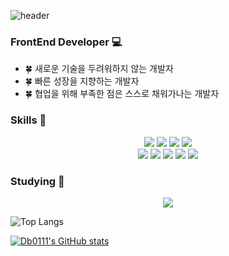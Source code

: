 ![header](https://capsule-render.vercel.app/api?type=waving&text=Welcome%20to%20Db0111's%20Github&fontSize=40&animation=blink&stroke=F5A9D0&strokeWidth=1)

### FrontEnd Developer 💻

- 🍀 새로운 기술을 두려워하지 않는 개발자
- 🍀 빠른 성장을 지향하는 개발자
- 🍀 협업을 위해 부족한 점은 스스로 채워가나는 개발자

### Skills 🤩
<div align="center">
  <img src="https://img.shields.io/badge/HTML-E34F26.svg?style=for-the-badge&logo=html5&logoColor=FFFFFF" />
  <img src="https://img.shields.io/badge/CSS-1572B6.svg?style=for-the-badge&logo=css3&logoColor=FFFFFF" />
  <img src="https://img.shields.io/badge/Javascript-F7DF1E.svg?style=for-the-badge&logo=javascript&logoColor=20232A" />
  <img src="https://img.shields.io/badge/Typescript-3178C6.svg?style=for-the-badge&logo=javascript&logoColor=FFFFFF" />

</div>
<div align="center">
  <img src="https://img.shields.io/badge/React-20232a.svg?style=for-the-badge&logo=react&logoColor=61DAFB" />
  <img src="https://img.shields.io/badge/React%20Native-20232a.svg?style=for-the-badge&logo=react&logoColor=61DAFB" />
  <img src="https://img.shields.io/badge/Tailwind-1daabb.svg?style=for-the-badge&logo=tailwindcss&logoColor=FFFFFF" />
  <img src="https://img.shields.io/badge/Styled%20Components-DB7093.svg?style=for-the-badge&logo=styled-components&logoColor=FFFFFF" />
  <img src="https://img.shields.io/badge/Vite-646CFF.svg?style=for-the-badge&logo=vite&logoColor=FFFFFF" /> 
</div>


### Studying 📖
<div align="center">
  <img src="https://img.shields.io/badge/React%20Query-FF4154.svg?style=for-the-badge&logo=reactquery&logoColor=FFFFFF" />
</div>


![Top Langs](https://github-readme-stats.vercel.app/api/top-langs/?username=Db0111&layout=compact)
  
[![Db0111's GitHub stats](https://github-readme-stats.vercel.app/api?username=Db0111&theme=radical)](https://github.com/Db0111/github-readme-stats)

  

  
